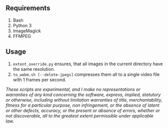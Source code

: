 ## Requirements

1. Bash
2. Python 3
3. ImageMagick
4. FFMPEG

## Usage

1. `extent_override.py` ensures, that all images in the current directory have the same resolution.
2. `to_webm.sh [--delete-jpegs]` compresses them all to a single video file with 1 frames per second.

*These scripts are experimental, and I make no representations or
warranties of any kind concerning the software, express, implied,
statutory or otherwise, including without limitation warranties of
title, merchantability, fitness for a particular purpose, non
infringement, or the absence of latent or other defects, accuracy, or
the present or absence of errors, whether or not discoverable, all to
the greatest extent permissible under applicable law.*

